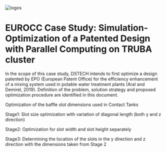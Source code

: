 ![logos](https://user-images.githubusercontent.com/30440239/133421092-b6e22afc-0e28-4d0e-9c64-f1294ed0bbbe.png)

# EUROCC Case Study: Simulation-Optimization of a Patented Design with Parallel Computing on TRUBA cluster

In the scope of this case study, DSTECH intends to first optimize a design patented by EPO (European Patent Office) for the efficiency enhancement of a mixing system used in potable water treatment plants (Aral and Demirel, 2019). Definition of the problem, solution strategy and proposed optimization procedure are identified in this document.

Optimization of the baffle slot dimensions used in Contact Tanks

Stage1: Slot size optimization with variation of diagonal length (both y and z direction)

Stage2: Optimization for slot width and slot height separately

Stage3: Determining the location of the slots in the y direction and z direction with the dimensions taken from Stage 2
